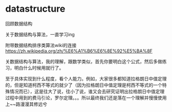# datastructure
回顾数据结构

关于数据结构与算法，一直学习ing

附带数据结构排序类算法wiki的连接
https://zh.wikipedia.org/zh/%E6%A1%B6%E6%8E%92%E5%BA%8F

关数据结构与算法，我的理解，跟数学类似，首先你要明白这个公式，然后多做练习，明白什么时候用就行了。

至于具体实现到什么程度，看个人能力。例如，大家很多都知道拉格朗日中值定理的，但是知道柯西不等式的就少了（因为拉格朗日中值定理是柯西不等式的一个特殊情况而已），这是往大了说，往小了说，谁又会去研究证明出拉格朗日中值定理过程中用到的费马引论，罗尔定理。。。所以最终我们还是落在一个理解并慢慢使用上~~路漫漫其修远兮
